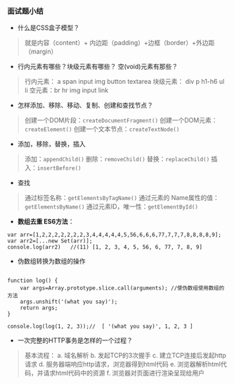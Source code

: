 ### 面试题小结

- 什么是CSS盒子模型？
>  就是内容（content）+ 内边距（padding）+边框（border）+外边距（margin）

- 行内元素有哪些？块级元素有哪些？ 空(void)元素有那些？
> 行内元素： a  span  input  img  button  textarea
> 块级元素： div  p   h1-h6  ul  li 
> 空元素：br hr img input link

- 怎样添加、移除、移动、复制、创建和查找节点？
>  创建一个DOM片段：`createDocumentFragment()`
>  创建一个DOM元素：`createElement()`
>  创建一个文本节点：`createTextNode()`
- 添加，移除，替换，插入
> 添加：`appendChild()`
> 删除：`removeChild()`
> 替换：`replaceChild()`
> 插入：`insertBefore()`
- 查找
> 通过标签名称：` getElementsByTagName() `
> 通过元素的 Name属性的值：`getElementsByName()`
> 通过元素ID，唯一性：`getElementById()`
- **数组去重 ES6方法**：
```
var arr=[1,2,2,2,2,2,2,2,3,4,4,4,4,4,5,56,6,6,6,77,7,7,7,8,8,8,8,9];
var arr2=[...new Set(arr)];
console.log(arr2)   //(11) [1, 2, 3, 4, 5, 56, 6, 77, 7, 8, 9]
```
- 伪数组转换为数组的操作
```

function log() {
    var args=Array.prototype.slice.call(arguments); //使伪数组使用数组的方法
    args.unshift('(what you say)');
    return args;
}

console.log(log(1, 2, 3));//  [ '(what you say)', 1, 2, 3 ]
```

- 一次完整的HTTP事务是怎样的一个过程？
> 基本流程：
> a. 域名解析
> b. 发起TCP的3次握手
> c. 建立TCP连接后发起http请求
> d. 服务器端响应http请求，浏览器得到html代码
> e. 浏览器解析html代码，并请求html代码中的资源
> f. 浏览器对页面进行渲染呈现给用户
